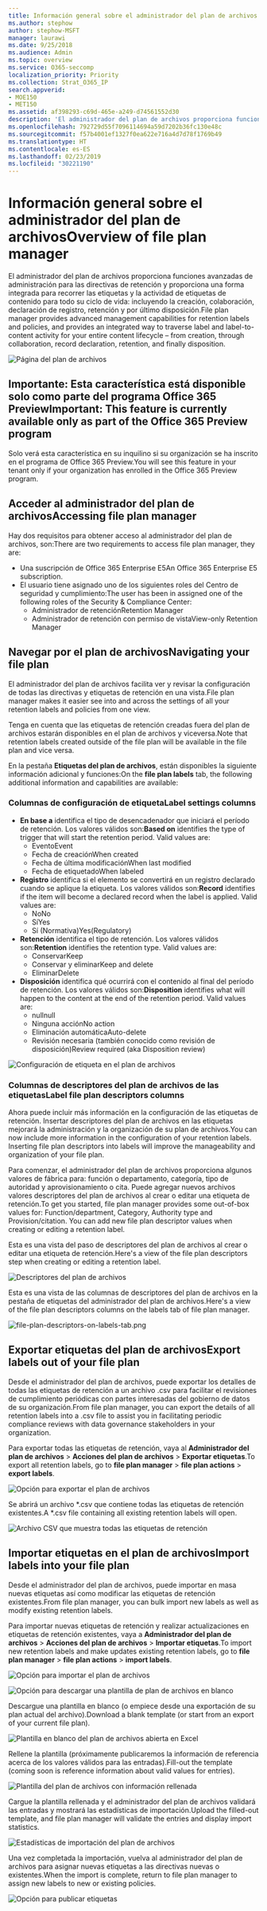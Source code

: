 ```yaml
---
title: Información general sobre el administrador del plan de archivos
ms.author: stephow
author: stephow-MSFT
manager: laurawi
ms.date: 9/25/2018
ms.audience: Admin
ms.topic: overview
ms.service: O365-seccomp
localization_priority: Priority
ms.collection: Strat_O365_IP
search.appverid:
- MOE150
- MET150
ms.assetid: af398293-c69d-465e-a249-d74561552d30
description: 'El administrador del plan de archivos proporciona funciones avanzadas de administración para las directivas de retención y proporciona una forma integrada para recorrer las etiquetas y la actividad de etiquetas de contenido para todo su ciclo de vida: incluyendo la creación, colaboración, declaración de registro, retención y por último disposición.'
ms.openlocfilehash: 792729d55f7096114694a59d7202b36fc130e48c
ms.sourcegitcommit: f57b4001ef1327f0ea622e716a4d7d78f1769b49
ms.translationtype: HT
ms.contentlocale: es-ES
ms.lasthandoff: 02/23/2019
ms.locfileid: "30221190"
---
```

# <a name="overview-of-file-plan-manager"></a><span data-ttu-id="cca3f-103">Información general sobre el administrador del plan de archivos</span><span class="sxs-lookup"><span data-stu-id="cca3f-103">Overview of file plan manager</span></span>

<span data-ttu-id="cca3f-104">El administrador del plan de archivos proporciona funciones avanzadas de administración para las directivas de retención y proporciona una forma integrada para recorrer las etiquetas y la actividad de etiquetas de contenido para todo su ciclo de vida: incluyendo la creación, colaboración, declaración de registro, retención y por último disposición.</span><span class="sxs-lookup"><span data-stu-id="cca3f-104">File plan manager provides advanced management capabilities for retention labels and policies, and provides an integrated way to traverse label and label-to-content activity for your entire content lifecycle – from creation, through collaboration, record declaration, retention, and finally disposition.</span></span>

![Página del plan de archivos](media/file-plan-page.png)

## <a name="important-this-feature-is-currently-available-only-as-part-of-the-office-365-preview-program"></a><span data-ttu-id="cca3f-106">Importante: Esta característica está disponible solo como parte del programa Office 365 Preview</span><span class="sxs-lookup"><span data-stu-id="cca3f-106">Important: This feature is currently available only as part of the Office 365 Preview program</span></span>

<span data-ttu-id="cca3f-107">Solo verá esta característica en su inquilino si su organización se ha inscrito en el programa de Office 365 Preview.</span><span class="sxs-lookup"><span data-stu-id="cca3f-107">You will see this feature in your tenant only if your organization has enrolled in the Office 365 Preview program.</span></span>

## <a name="accessing-file-plan-manager"></a><span data-ttu-id="cca3f-108">Acceder al administrador del plan de archivos</span><span class="sxs-lookup"><span data-stu-id="cca3f-108">Accessing file plan manager</span></span>

<span data-ttu-id="cca3f-109">Hay dos requisitos para obtener acceso al administrador del plan de archivos, son:</span><span class="sxs-lookup"><span data-stu-id="cca3f-109">There are two requirements to access file plan manager, they are:</span></span>
- <span data-ttu-id="cca3f-110">Una suscripción de Office 365 Enterprise E5</span><span class="sxs-lookup"><span data-stu-id="cca3f-110">An Office 365 Enterprise E5 subscription.</span></span>
- <span data-ttu-id="cca3f-111">El usuario tiene asignado uno de los siguientes roles del Centro de seguridad y cumplimiento:</span><span class="sxs-lookup"><span data-stu-id="cca3f-111">The user has been in assigned one of the following roles of the Security &amp; Compliance Center:</span></span> 
    - <span data-ttu-id="cca3f-112">Administrador de retención</span><span class="sxs-lookup"><span data-stu-id="cca3f-112">Retention Manager</span></span>
    - <span data-ttu-id="cca3f-113">Administrador de retención con permiso de vista</span><span class="sxs-lookup"><span data-stu-id="cca3f-113">View-only Retention Manager</span></span>

## <a name="navigating-your-file-plan"></a><span data-ttu-id="cca3f-114">Navegar por el plan de archivos</span><span class="sxs-lookup"><span data-stu-id="cca3f-114">Navigating your file plan</span></span>

<span data-ttu-id="cca3f-115">El administrador del plan de archivos facilita ver y revisar la configuración de todas las directivas y etiquetas de retención en una vista.</span><span class="sxs-lookup"><span data-stu-id="cca3f-115">File plan manager makes it easier see into and across the settings of all your retention labels and policies from one view.</span></span>

<span data-ttu-id="cca3f-116">Tenga en cuenta que las etiquetas de retención creadas fuera del plan de archivos estarán disponibles en el plan de archivos y viceversa.</span><span class="sxs-lookup"><span data-stu-id="cca3f-116">Note that retention labels created outside of the file plan will be available in the file plan and vice versa.</span></span>

<span data-ttu-id="cca3f-117">En la pestaña **Etiquetas del plan de archivos**, están disponibles la siguiente información adicional y funciones:</span><span class="sxs-lookup"><span data-stu-id="cca3f-117">On the **file plan labels** tab, the following additional information and capabilities are available:</span></span>

### <a name="label-settings-columns"></a><span data-ttu-id="cca3f-118">Columnas de configuración de etiqueta</span><span class="sxs-lookup"><span data-stu-id="cca3f-118">Label settings columns</span></span>
 
- <span data-ttu-id="cca3f-p101">**En base a** identifica el tipo de desencadenador que iniciará el período de retención. Los valores válidos son:</span><span class="sxs-lookup"><span data-stu-id="cca3f-p101">**Based on** identifies the type of trigger that will start the retention period. Valid values are:</span></span> 
    - <span data-ttu-id="cca3f-121">Evento</span><span class="sxs-lookup"><span data-stu-id="cca3f-121">Event</span></span>
    - <span data-ttu-id="cca3f-122">Fecha de creación</span><span class="sxs-lookup"><span data-stu-id="cca3f-122">When created</span></span>
    - <span data-ttu-id="cca3f-123">Fecha de última modificación</span><span class="sxs-lookup"><span data-stu-id="cca3f-123">When last modified</span></span>
    - <span data-ttu-id="cca3f-124">Fecha de etiquetado</span><span class="sxs-lookup"><span data-stu-id="cca3f-124">When labeled</span></span>
- <span data-ttu-id="cca3f-p102">**Registro** identifica si el elemento se convertirá en un registro declarado cuando se aplique la etiqueta. Los valores válidos son:</span><span class="sxs-lookup"><span data-stu-id="cca3f-p102">**Record** identifies if the item will become a declared record when the label is applied. Valid values are:</span></span>
    - <span data-ttu-id="cca3f-127">No</span><span class="sxs-lookup"><span data-stu-id="cca3f-127">No</span></span>
    - <span data-ttu-id="cca3f-128">Sí</span><span class="sxs-lookup"><span data-stu-id="cca3f-128">Yes</span></span>
    - <span data-ttu-id="cca3f-129">Sí (Normativa)</span><span class="sxs-lookup"><span data-stu-id="cca3f-129">Yes(Regulatory)</span></span>
- <span data-ttu-id="cca3f-p103">**Retención** identifica el tipo de retención. Los valores válidos son:</span><span class="sxs-lookup"><span data-stu-id="cca3f-p103">**Retention** identifies the retention type. Valid values are:</span></span>
    - <span data-ttu-id="cca3f-132">Conservar</span><span class="sxs-lookup"><span data-stu-id="cca3f-132">Keep</span></span>
    - <span data-ttu-id="cca3f-133">Conservar y eliminar</span><span class="sxs-lookup"><span data-stu-id="cca3f-133">Keep and delete</span></span>
    - <span data-ttu-id="cca3f-134">Eliminar</span><span class="sxs-lookup"><span data-stu-id="cca3f-134">Delete</span></span>
- <span data-ttu-id="cca3f-p104">**Disposición** identifica qué ocurrirá con el contenido al final del período de retención. Los valores válidos son:</span><span class="sxs-lookup"><span data-stu-id="cca3f-p104">**Disposition** identifies what will happen to the content at the end of the retention period. Valid values are:</span></span> 
    - <span data-ttu-id="cca3f-137">null</span><span class="sxs-lookup"><span data-stu-id="cca3f-137">null</span></span>
    - <span data-ttu-id="cca3f-138">Ninguna acción</span><span class="sxs-lookup"><span data-stu-id="cca3f-138">No action</span></span>
    - <span data-ttu-id="cca3f-139">Eliminación automática</span><span class="sxs-lookup"><span data-stu-id="cca3f-139">Auto-delete</span></span>
    - <span data-ttu-id="cca3f-140">Revisión necesaria (también conocido como revisión de disposición)</span><span class="sxs-lookup"><span data-stu-id="cca3f-140">Review required (aka Disposition review)</span></span>

![Configuración de etiqueta en el plan de archivos](media/file-plan-label-columns.png)

### <a name="label-file-plan-descriptors-columns"></a><span data-ttu-id="cca3f-142">Columnas de descriptores del plan de archivos de las etiquetas</span><span class="sxs-lookup"><span data-stu-id="cca3f-142">Label file plan descriptors columns</span></span>

<span data-ttu-id="cca3f-p105">Ahora puede incluir más información en la configuración de las etiquetas de retención. Insertar descriptores del plan de archivos en las etiquetas mejorará la administración y la organización de su plan de archivos.</span><span class="sxs-lookup"><span data-stu-id="cca3f-p105">You can now include more information in the configuration of your retention labels. Inserting file plan descriptors into labels will improve the manageability and organization of your file plan.</span></span>

<span data-ttu-id="cca3f-p106">Para comenzar, el administrador del plan de archivos proporciona algunos valores de fábrica para: función o departamento, categoría, tipo de autoridad y aprovisionamiento o cita. Puede agregar nuevos archivos valores descriptores del plan de archivos al crear o editar una etiqueta de retención.</span><span class="sxs-lookup"><span data-stu-id="cca3f-p106">To get you started, file plan manager provides some out-of-box values for: Function/department, Category, Authority type and Provision/citation. You can add new file plan descriptor values when creating or editing a retention label.</span></span>

<span data-ttu-id="cca3f-147">Esta es una vista del paso de descriptores del plan de archivos al crear o editar una etiqueta de retención.</span><span class="sxs-lookup"><span data-stu-id="cca3f-147">Here's a view of the file plan descriptors step when creating or editing a retention label.</span></span>

![Descriptores del plan de archivos](media/file-plan-descriptors.png)

<span data-ttu-id="cca3f-149">Esta es una vista de las columnas de descriptores del plan de archivos en la pestaña de etiquetas del administrador del plan de archivos.</span><span class="sxs-lookup"><span data-stu-id="cca3f-149">Here's a view of the file plan descriptors columns on the labels tab of file plan manager.</span></span>

![file-plan-descriptors-on-labels-tab.png](media/file-plan-descriptors-on-labels-tab.png)

## <a name="export-labels-out-of-your-file-plan"></a><span data-ttu-id="cca3f-151">Exportar etiquetas del plan de archivos</span><span class="sxs-lookup"><span data-stu-id="cca3f-151">Export labels out of your file plan</span></span>

<span data-ttu-id="cca3f-152">Desde el administrador del plan de archivos, puede exportar los detalles de todas las etiquetas de retención a un archivo .csv para facilitar el revisiones de cumplimiento periódicas con partes interesadas del gobierno de datos de su organización.</span><span class="sxs-lookup"><span data-stu-id="cca3f-152">From file plan manager, you can export the details of all retention labels into a .csv file to assist you in facilitating periodic compliance reviews with data governance stakeholders in your organization.</span></span>

<span data-ttu-id="cca3f-153">Para exportar todas las etiquetas de retención, vaya al **Administrador del plan de archivos** \> **Acciones del plan de archivos** \> **Exportar etiquetas**.</span><span class="sxs-lookup"><span data-stu-id="cca3f-153">To export all retention labels, go to **file plan manager** \> **file plan actions** \> **export labels**.</span></span>

![Opción para exportar el plan de archivos](media/file-plan-export-labels-option.png)

<span data-ttu-id="cca3f-155">Se abrirá un archivo \*.csv que contiene todas las etiquetas de retención existentes.</span><span class="sxs-lookup"><span data-stu-id="cca3f-155">A \*.csv file containing all existing retention labels will open.</span></span>

![Archivo CSV que muestra todas las etiquetas de retención](media/file-plan-csv-file.png)

## <a name="import-labels-into-your-file-plan"></a><span data-ttu-id="cca3f-157">Importar etiquetas en el plan de archivos</span><span class="sxs-lookup"><span data-stu-id="cca3f-157">Import labels into your file plan</span></span>

<span data-ttu-id="cca3f-158">Desde el administrador del plan de archivos, puede importar en masa nuevas etiquetas así como modificar las etiquetas de retención existentes.</span><span class="sxs-lookup"><span data-stu-id="cca3f-158">From file plan manager, you can bulk import new labels as well as modify existing retention labels.</span></span>

<span data-ttu-id="cca3f-159">Para importar nuevas etiquetas de retención y realizar actualizaciones en etiquetas de retención existentes, vaya a **Administrador del plan de archivos** \> **Acciones del plan de archivos** \> **Importar etiquetas**.</span><span class="sxs-lookup"><span data-stu-id="cca3f-159">To import new retention labels and make updates existing retention labels, go to **file plan manager** \> **file plan actions** \> **import labels**.</span></span>

![Opción para importar el plan de archivos](media/file-plan-import-labels-option.png)

![Opción para descargar una plantilla de plan de archivos en blanco](media/file-plan-blank-template-option.png)

<span data-ttu-id="cca3f-162">Descargue una plantilla en blanco (o empiece desde una exportación de su plan actual del archivo).</span><span class="sxs-lookup"><span data-stu-id="cca3f-162">Download a blank template (or start from an export of your current file plan).</span></span>

![Plantilla en blanco del plan de archivos abierta en Excel](media/file-plan-blank-template.png)

<span data-ttu-id="cca3f-164">Rellene la plantilla (próximamente publicaremos la información de referencia acerca de los valores válidos para las entradas).</span><span class="sxs-lookup"><span data-stu-id="cca3f-164">Fill-out the template (coming soon is reference information about valid values for entries).</span></span>

![Plantilla del plan de archivos con información rellenada](media/file-plan-filled-out-template.png)

<span data-ttu-id="cca3f-166">Cargue la plantilla rellenada y el administrador del plan de archivos validará las entradas y mostrará las estadísticas de importación.</span><span class="sxs-lookup"><span data-stu-id="cca3f-166">Upload the filled-out template, and file plan manager will validate the entries and display import statistics.</span></span>

![Estadísticas de importación del plan de archivos](media/file-plan-import-statistics.png)

<span data-ttu-id="cca3f-168">Una vez completada la importación, vuelva al administrador del plan de archivos para asignar nuevas etiquetas a las directivas nuevas o existentes.</span><span class="sxs-lookup"><span data-stu-id="cca3f-168">When the import is complete, return to file plan manager to assign new labels to new or existing policies.</span></span>

![Opción para publicar etiquetas](media/file-plan-publish-labels-option.png)

